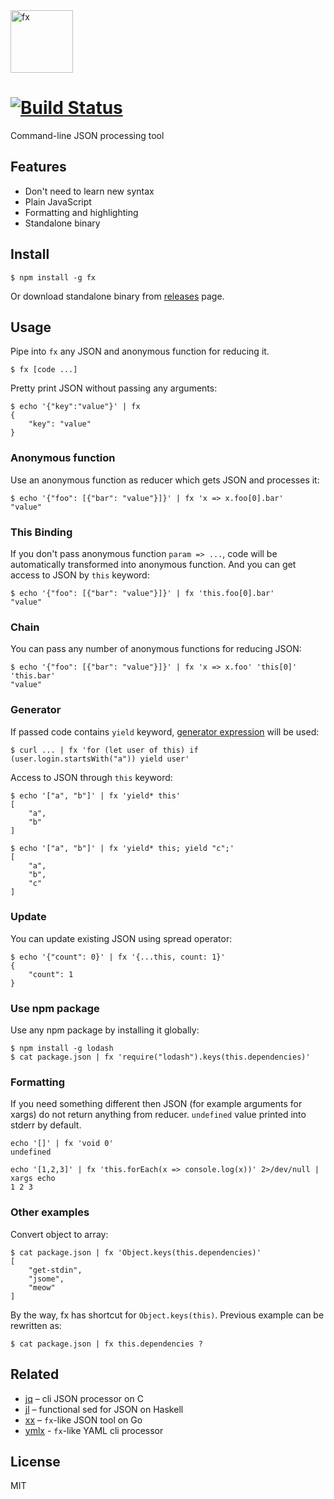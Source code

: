 <img src="https://user-images.githubusercontent.com/141232/35405308-4b41f446-0238-11e8-86c1-21f407cc8460.png" height="100" alt="fx">

# [![Build Status](https://travis-ci.org/antonmedv/fx.svg?branch=master)](https://travis-ci.org/antonmedv/fx)

Command-line JSON processing tool

## Features

* Don't need to learn new syntax
* Plain JavaScript
* Formatting and highlighting
* Standalone binary

## Install

```
$ npm install -g fx
```

Or download standalone binary from [releases](https://github.com/antonmedv/fx/releases) page.

## Usage

Pipe into `fx` any JSON and anonymous function for reducing it.

```
$ fx [code ...]
```

Pretty print JSON without passing any arguments:
```
$ echo '{"key":"value"}' | fx
{
    "key": "value"
}
```

### Anonymous function

Use an anonymous function as reducer which gets JSON and processes it:
```
$ echo '{"foo": [{"bar": "value"}]}' | fx 'x => x.foo[0].bar'
"value"
```

### This Binding

If you don't pass anonymous function `param => ...`, code will be automatically transformed into anonymous function.
And you can get access to JSON by `this` keyword:
```
$ echo '{"foo": [{"bar": "value"}]}' | fx 'this.foo[0].bar'
"value"
```

### Chain

You can pass any number of anonymous functions for reducing JSON:
```
$ echo '{"foo": [{"bar": "value"}]}' | fx 'x => x.foo' 'this[0]' 'this.bar'
"value"
```

### Generator

If passed code contains `yield` keyword, [generator expression](https://github.com/sebmarkbage/ecmascript-generator-expression)
will be used:
```
$ curl ... | fx 'for (let user of this) if (user.login.startsWith("a")) yield user'
```

Access to JSON through `this` keyword:
```
$ echo '["a", "b"]' | fx 'yield* this'
[
    "a",
    "b"
]
```

```
$ echo '["a", "b"]' | fx 'yield* this; yield "c";'
[
    "a",
    "b",
    "c"
]
```

### Update

You can update existing JSON using spread operator:

```
$ echo '{"count": 0}' | fx '{...this, count: 1}'
{
    "count": 1
}
```

### Use npm package

Use any npm package by installing it globally:
```
$ npm install -g lodash
$ cat package.json | fx 'require("lodash").keys(this.dependencies)'
```

### Formatting

If you need something different then JSON (for example arguments for xargs) do not return anything from reducer.
`undefined` value printed into stderr by default.
```
echo '[]' | fx 'void 0'
undefined
```

```
echo '[1,2,3]' | fx 'this.forEach(x => console.log(x))' 2>/dev/null | xargs echo
1 2 3
```

### Other examples

Convert object to array:
```
$ cat package.json | fx 'Object.keys(this.dependencies)'
[
    "get-stdin",
    "jsome",
    "meow"
]
```

By the way, fx has shortcut for `Object.keys(this)`. Previous example can be rewritten as:

```
$ cat package.json | fx this.dependencies ?
``` 


## Related

* [jq](https://github.com/stedolan/jq) – cli JSON processor on C
* [jl](https://github.com/chrisdone/jl) – functional sed for JSON on Haskell
* [xx](https://github.com/antonmedv/xx) – `fx`-like JSON tool on Go
* [ymlx](https://github.com/matthewadams/ymlx) - `fx`-like YAML cli processor

## License

MIT
